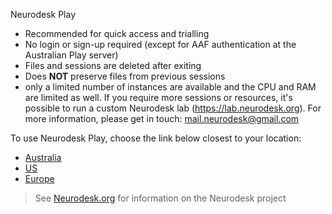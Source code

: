 
Neurodesk Play
- Recommended for quick access and trialling
- No login or sign-up required (except for AAF authentication at the Australian Play server)
- Files and sessions are deleted after exiting
- Does **NOT** preserve files from previous sessions
- only a limited number of instances are available and the CPU and RAM are limited as well. If you require more sessions or resources, it's possible to run a custom Neurodesk lab (https://lab.neurodesk.org). For more information, please get in touch: mail.neurodesk@gmail.com

To use Neurodesk Play, choose the link below closest to your location:

- [Australia](https://play.neurodesk.cloud.edu.au)
- [US](https://play-iowa.neurodesk.org)
- [Europe](https://play-europe.neurodesk.org)

>  See [Neurodesk.org](https://www.neurodesk.org/docs/neurodesktop/getting-started/play) for information on the Neurodesk project
